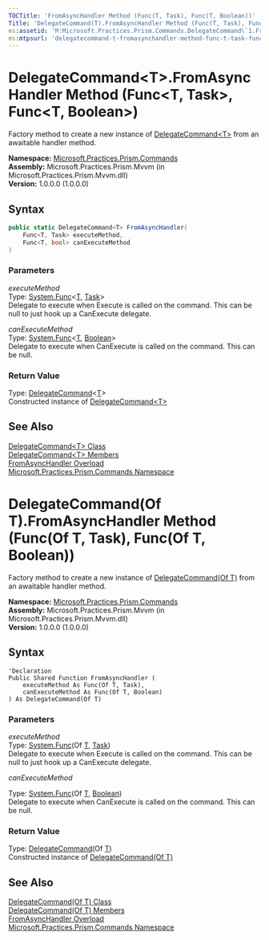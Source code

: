 ```yaml
---
TOCTitle: 'FromAsyncHandler Method (Func(T, Task), Func(T, Boolean))'
Title: 'DelegateCommand(T).FromAsyncHandler Method (Func(T, Task), Func(T, Boolean)) (Microsoft.Practices.Prism.Commands)'
ms:assetid: 'M:Microsoft.Practices.Prism.Commands.DelegateCommand\`1.FromAsyncHandler(System.Func{\`0,System.Threading.Tasks.Task},System.Func{\`0,System.Boolean})'
ms:mtpsurl: 'delegatecommand-t-fromasynchandler-method-func-t-task-func-t-boolean-mspp-commands.md'
---
```



# DelegateCommand&lt;T&gt;.FromAsyncHandler Method (Func&lt;T, Task&gt;, Func&lt;T, Boolean&gt;)

Factory method to create a new instance of [DelegateCommand&lt;T&gt;](/patterns-practices/reference/delegatecommand-class-mspp-commands) from an awaitable handler method.

**Namespace:** [Microsoft.Practices.Prism.Commands](/patterns-practices/reference/mspp-commands-namespace)  
**Assembly:** Microsoft.Practices.Prism.Mvvm (in Microsoft.Practices.Prism.Mvvm.dll)  
**Version:** 1.0.0.0 (1.0.0.0)

## Syntax

```C#
public static DelegateCommand<T> FromAsyncHandler(
	Func<T, Task> executeMethod,
	Func<T, bool> canExecuteMethod
)
```

### Parameters

*executeMethod*  
Type: [System.Func](http://msdn.microsoft.com/en-us/library/bb549151)&lt;[T](/patterns-practices/reference/delegatecommand-class-mspp-commands), [Task](http://msdn.microsoft.com/en-us/library/dd235678)&gt;  
Delegate to execute when Execute is called on the command. This can be null to just hook up a CanExecute delegate.

*canExecuteMethod*  
Type: [System.Func](http://msdn.microsoft.com/en-us/library/bb549151)&lt;[T](/patterns-practices/reference/delegatecommand-class-mspp-commands), [Boolean](http://msdn.microsoft.com/en-us/library/a28wyd50)&gt;  
Delegate to execute when CanExecute is called on the command. This can be null.

### Return Value

Type: [DelegateCommand](/patterns-practices/reference/delegatecommand-class-mspp-commands)&lt;[T](/patterns-practices/reference/mspp-commands-namespace)&gt;  
Constructed instance of [DelegateCommand&lt;T&gt;](/patterns-practices/reference/delegatecommand-class-mspp-commands)

## See Also

[DelegateCommand&lt;T&gt; Class](/patterns-practices/reference/delegatecommand-class-mspp-commands)  
[DelegateCommand&lt;T&gt; Members](/patterns-practices/reference/delegatecommand-t-members-mspp-commands)  
[FromAsyncHandler Overload](/patterns-practices/reference/delegatecommand-t-fromasynchandler-method-mspp-commands)  
[Microsoft.Practices.Prism.Commands Namespace](/patterns-practices/reference/mspp-commands-namespace)  


# DelegateCommand(Of T).FromAsyncHandler Method (Func(Of T, Task), Func(Of T, Boolean))

Factory method to create a new instance of [DelegateCommand(Of T)](/patterns-practices/reference/delegatecommand-class-mspp-commands) from an awaitable handler method.

**Namespace:** [Microsoft.Practices.Prism.Commands](/patterns-practices/reference/mspp-commands-namespace)  
**Assembly:** Microsoft.Practices.Prism.Mvvm (in Microsoft.Practices.Prism.Mvvm.dll)  
**Version:** 1.0.0.0 (1.0.0.0)

## Syntax

```VB
'Declaration
Public Shared Function FromAsyncHandler ( 
	executeMethod As Func(Of T, Task),
	canExecuteMethod As Func(Of T, Boolean)
) As DelegateCommand(Of T)
```

### Parameters

*executeMethod*  
Type: [System.Func](http://msdn.microsoft.com/en-us/library/bb549151)(Of [T](/patterns-practices/reference/delegatecommand-class-mspp-commands), [Task](http://msdn.microsoft.com/en-us/library/dd235678))  
Delegate to execute when Execute is called on the command. This can be null to just hook up a CanExecute delegate.

*canExecuteMethod*  

Type: [System.Func](http://msdn.microsoft.com/en-us/library/bb549151)(Of [T](/patterns-practices/reference/delegatecommand-class-mspp-commands), [Boolean](http://msdn.microsoft.com/en-us/library/a28wyd50))  
Delegate to execute when CanExecute is called on the command. This can be null.

### Return Value

Type: [DelegateCommand](/patterns-practices/reference/delegatecommand-class-mspp-commands)(Of [T](/patterns-practices/reference/delegatecommand-class-mspp-commands))  
Constructed instance of [DelegateCommand(Of T)](https://msdn.microsoft.com/library/microsoft.practices.prism.commands.delegatecommand)

## See Also

[DelegateCommand(Of T) Class](/patterns-practices/reference/delegatecommand-class-mspp-commands)  
[DelegateCommand(Of T) Members](/patterns-practices/reference/delegatecommand-t-members-mspp-commands)  
[FromAsyncHandler Overload](/patterns-practices/reference/delegatecommand-t-fromasynchandler-method-mspp-commands)  
[Microsoft.Practices.Prism.Commands Namespace](/patterns-practices/reference/mspp-commands-namespace)